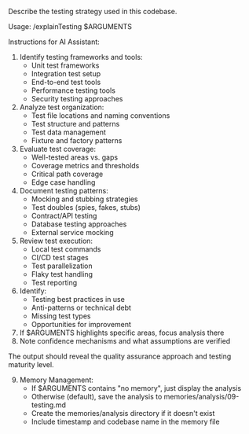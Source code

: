 Describe the testing strategy used in this codebase.

Usage: /explainTesting $ARGUMENTS

Instructions for AI Assistant:
1. Identify testing frameworks and tools:
   - Unit test frameworks
   - Integration test setup
   - End-to-end test tools
   - Performance testing tools
   - Security testing approaches
2. Analyze test organization:
   - Test file locations and naming conventions
   - Test structure and patterns
   - Test data management
   - Fixture and factory patterns
3. Evaluate test coverage:
   - Well-tested areas vs. gaps
   - Coverage metrics and thresholds
   - Critical path coverage
   - Edge case handling
4. Document testing patterns:
   - Mocking and stubbing strategies
   - Test doubles (spies, fakes, stubs)
   - Contract/API testing
   - Database testing approaches
   - External service mocking
5. Review test execution:
   - Local test commands
   - CI/CD test stages
   - Test parallelization
   - Flaky test handling
   - Test reporting
6. Identify:
   - Testing best practices in use
   - Anti-patterns or technical debt
   - Missing test types
   - Opportunities for improvement
7. If $ARGUMENTS highlights specific areas, focus analysis there
8. Note confidence mechanisms and what assumptions are verified

The output should reveal the quality assurance approach and testing maturity level.

9. Memory Management:
   - If $ARGUMENTS contains "no memory", just display the analysis
   - Otherwise (default), save the analysis to memories/analysis/09-testing.md
   - Create the memories/analysis directory if it doesn't exist
   - Include timestamp and codebase name in the memory file